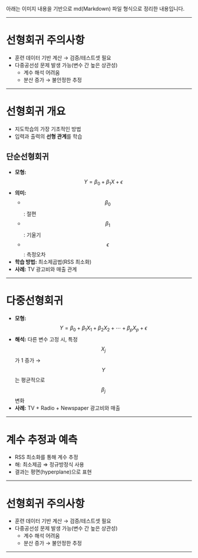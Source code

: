 아래는 이미지 내용을 기반으로 md(Markdown) 파일 형식으로 정리한 내용입니다.

***

# 선형회귀 주의사항

- 훈련 데이터 기반 계산 → 검증/테스트셋 필요
- 다중공선성 문제 발생 가능(변수 간 높은 상관성)
  - 계수 해석 어려움
  - 분산 증가 → 불안정한 추정

***

# 선형회귀 개요

- 지도학습의 가장 기초적인 방법
- 입력과 출력의 **선형 관계**를 학습

## 단순선형회귀

- **모형:** $$ Y = \beta_0 + \beta_1 X + \epsilon $$
- **의미:** 
  - $$ \beta_0 $$: 절편
  - $$ \beta_1 $$: 기울기
  - $$ \epsilon $$: 측정오차
- **학습 방법:** 최소제곱법(RSS 최소화)
- **사례:** TV 광고비와 매출 관계

***

# 다중선형회귀

- **모형:** $$ Y = \beta_0 + \beta_1X_1 + \beta_2X_2 + \cdots + \beta_pX_p + \epsilon $$
- **해석:** 다른 변수 고정 시, 특정 $$ X_j $$가 1 증가 → $$ Y $$는 평균적으로 $$ \beta_j $$ 변화
- **사례:** TV + Radio + Newspaper 광고비와 매출

***

# 계수 추정과 예측

- RSS 최소화를 통해 계수 추정
- 해: 최소제곱 ⇒ 정규방정식 사용
- 결과는 평면(hyperplane)으로 표현

---

# 선형회귀 주의사항

- 훈련 데이터 기반 계산 → 검증/테스트셋 필요
- 다중공선성 문제 발생 가능(변수 간 높은 상관성)
  - 계수 해석 어려움
  - 분산 증가 → 불안정한 추정

***


